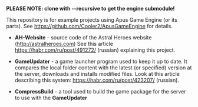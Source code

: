 **PLEASE NOTE: clone with --recursive to get the engine submodule!**

This repository is for example projects using Apus Game Engine (or its parts). 
See https://github.com/Cooler2/ApusGameEngine for details.

* **AH-Website** - source code of the Astral Heroes website (http://astralheroes.com)
  See this article https://habr.com/ru/post/491272/ (russian) explaining this project.
  
* **GameUpdater** - a game launcher program used to keep it up to date. It compares the local folder content with the latest (or specified) version at the server, downloads and installs modified files. Look at this article describing this system: https://habr.com/ru/post/423207/ (russian).

* **CompressBuild** - a tool used to build the game package for the server to use with the **GameUpdater**
